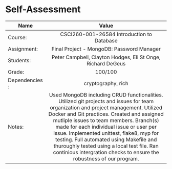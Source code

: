 # Self-Assessment
| Name       | Value          |
| ------- |:-------------:|
| Course: |  CSCI260-001-26584 Introduction to Database |
| Assignment: |  Final Project - MongoDB: Password Manager |
| Students: |  Peter Campbell, Clayton Hodges, Eli St Onge, Richard DeGeus |
| Grade: |  100/100 |
| Dependencies : |  cryptography, rich |
| Notes: | Used MongoDB including CRUD functionalities. Utilized git projects and issues for team organization and project management. Utilized Docker and Git practices. Created and assigned mutliple issues to team members. Branch(s) made for each individual issue or user per issue. Implemented unittest, flake8, myp for testing. Full automated using Makefile and thuroughly tested using a local test file. Ran continious intergration checks to ensure the robustness of our program. |

